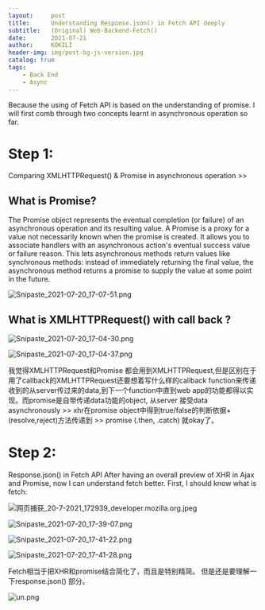 ```yaml
---
layout:     post
title:      Understanding Response.json() in Fetch API deeply
subtitle:   (Original) Web-Backend-Fetch()
date:       2021-07-21
author:     KOKILI
header-img: img/post-bg-js-version.jpg
catalog: true
tags:
    - Back End
    - Async
---
```


Because the using of Fetch API is based on the understanding of promise. I will first comb through two concepts learnt in asynchronous operation so far.
# Step 1:
Comparing XMLHTTPRequest() & Promise in asynchronous operation >>
>>
## What is Promise?
The Promise object represents the eventual completion (or failure) of an asynchronous operation and its resulting value.
A Promise is a proxy for a value not necessarily known when the promise is created. It allows you to associate handlers with an asynchronous action's eventual success value or failure reason. This lets asynchronous methods return values like synchronous methods: instead of immediately returning the final value, the asynchronous method returns a promise to supply the value at some point in the future.

![Snipaste_2021-07-20_17-07-51.png](https://i.loli.net/2021/08/13/KVMYHG9aSJFytID.png)

## What is XMLHTTPRequest() with call back ?

![Snipaste_2021-07-20_17-04-30.png](https://i.loli.net/2021/08/13/kAergOTutD5QNE3.png)

![Snipaste_2021-07-20_17-04-37.png](https://i.loli.net/2021/08/13/jker8s7aKMZm3vd.png)

我觉得XMLHTTPRequest和Promise 都会用到XMLHTTPRequest,但是区别在于用了callback的XMLHTTPRequest还要想着写什么样的callback function来传递收到的从server传过来的data,到下一个function中直到web app的功能都得以实现。而promise是自带传递data功能的object,  从server 接受data asynchronously >> xhr在promise object中得到true/false的判断依据+ (resolve,reject)方法传递到 >> promise (.then, .catch) 就okay了。

# Step 2:
Response.json() in Fetch API
After having an overall preview of  XHR in Ajax and Promise, now I can understand fetch better. First, I should know what is fetch:

![网页捕获_20-7-2021_172939_developer.mozilla.org.jpeg](https://i.loli.net/2021/08/13/IsZY3RXhSNMrGxc.jpg)

![Snipaste_2021-07-20_17-39-07.png](https://i.loli.net/2021/08/13/NmOIj9GUockHa5R.png)

![Snipaste_2021-07-20_17-41-22.png](https://i.loli.net/2021/08/13/WiCvfElXKLNSGmI.png)

![Snipaste_2021-07-20_17-41-28.png](https://i.loli.net/2021/08/13/Wg3JdUrvacmQGRL.png)

Fetch相当于把XHR和promise结合简化了，而且是特别精简。 但是还是要理解一下response.json()
部分。

![un.png](https://i.loli.net/2021/08/14/NYvlCwLDFgTb43x.png)
